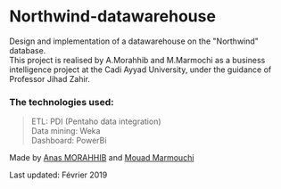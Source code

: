 # Northwind-datawarehouse
Design and implementation of a datawarehouse on the "Northwind" database.  
This project is realised by A.Morahhib and M.Marmochi as a business intelligence project at the Cadi Ayyad University, under the guidance of Professor Jihad Zahir.
### The technologies used:
>ETL: PDI (Pentaho data integration)  
Data mining: Weka  
Dashboard: PowerBi

Made by [Anas MORAHHIB](https://www.linkedin.com/in/anasmorahhib/) and [Mouad Marmouchi](#)

Last updated: Février 2019
